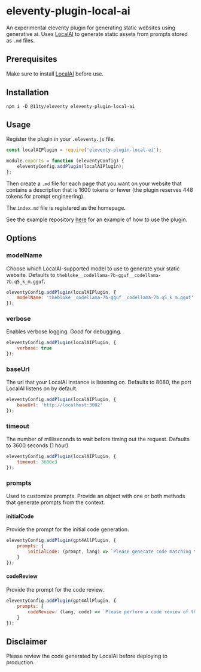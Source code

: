 # eleventy-plugin-local-ai

An experimental eleventy plugin for generating static websites using generative ai. Uses [LocalAI](https://localai.io) to generate static assets from prompts stored as `.md` files.

## Prerequisites

Make sure to install [LocalAI](https://localai.io) before use.

## Installation

```shell
npm i -D @11ty/eleventy eleventy-plugin-local-ai
```

## Usage

Register the plugin in your `.eleventy.js` file.

```js
const localAIPlugin = require('eleventy-plugin-local-ai');

module.exports = function (eleventyConfig) {
    eleventyConfig.addPlugin(localAIPlugin);
};
```

Then create a `.md` file for each page that you want on your website that contains a description that is 1600 tokens or fewer (the plugin reserves 448 tokens for prompt engineering).

The `index.md` file is registered as the homepage.

See the example repository [here](https://github.com/doug-wade/eleventy-plugin-local-ai-example) for an example of how to use the plugin.

## Options

### modelName

Choose which LocalAI-supported model to use to generate your static website. Defaults to `thebloke__codellama-7b-gguf__codellama-7b.q5_k_m.gguf`.

```javascript
eleventyConfig.addPlugin(localAIPlugin, { 
    modelName: 'thebloke__codellama-7b-gguf__codellama-7b.q5_k_m.gguf'
});
```

### verbose

Enables verbose logging. Good for debugging.

```javascript
eleventyConfig.addPlugin(localAIPlugin, { 
    verbose: true 
});
```

### baseUrl

The url that your LocalAI instance is listening on. Defaults to 8080, the port LocalAI listens on by default.

```javascript
eleventyConfig.addPlugin(localAIPlugin, { 
    baseUrl: 'http://localhost:3002' 
});
```

### timeout

The number of milliseconds to wait before timing out the request. Defaults to 3600 seconds (1 hour)

```javascript
eleventyConfig.addPlugin(localAIPlugin, { 
    timeout: 3600e3
});
```

### prompts

Used to customize prompts. Provide an object with one or both methods that generate prompts from the context.

#### initialCode

Provide the prompt for the initial code generation.

```javascript
eleventyConfig.addPlugin(gpt4AllPlugin, { 
    prompts: {
        initialCode: (prompt, lang) => `Please generate code matching the prompt ${prompt} in the language ${lang}`
    }
});
```

#### codeReview

Provide the prompt for the code review.

```javascript
eleventyConfig.addPlugin(gpt4AllPlugin, { 
    prompts: {
        codeReview: (lang, code) => `Please perform a code review of the code ${code} in the language ${lang}`
    }
});
```

## Disclaimer

Please review the code generated by LocalAI before deploying to production.
